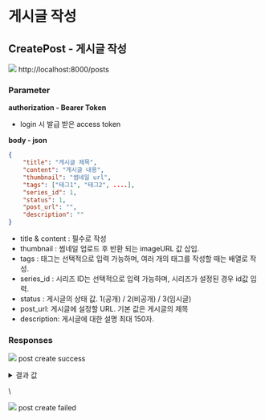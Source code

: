 # 게시글 작성

## CreatePost - 게시글 작성

![](https://img.shields.io/badge/POST-green?style=plastic\&logo=appveyor\&logo=POST) http://localhost:8000/posts

### Parameter

**authorization - Bearer Token**

* login 시 발급 받은 access token

**body - json**

```json
{
    "title": "게시글 제목",
    "content": "게시글 내용",
    "thumbnail": "썸네일 url",
    "tags": ["태그1", "태그2", ....],
    "series_id": 1,
    "status": 1,
    "post_url": "",
    "description": ""
}
```

* title & content : 필수로 작성
* thumbnail : 썸네일 업로드 후 반환 되는 imageURL 값 삽입.
* tags : 태그는 선택적으로 입력 가능하며, 여러 개의 태그를 작성할 때는 배열로 작성.
* series\_id : 시리즈 ID는 선택적으로 입력 가능하며, 시리즈가 설정된 경우 id값 입력.
* status : 게시글의 상태 값. 1(공개) / 2(비공개) / 3(임시글)
* post\_url: 게시글에 설정할 URL. 기본 값은 게시글의 제목
* description: 게시글에 대한 설명 최대 150자.

### Responses

![](https://img.shields.io/badge/201-519800?style=plastic\&logo=appveyor\&logo=201) post create success

<details>

<summary>결과 값</summary>

```json
```

</details>

\


![](https://img.shields.io/badge/403-DB3A00?style=plastic\&logo=appveyor\&logo=403) post create failed
